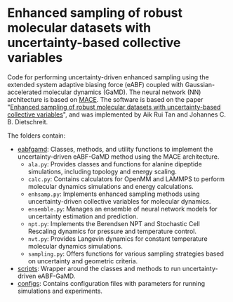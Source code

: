 # Enhanced sampling of robust molecular datasets with uncertainty-based collective variables

Code for performing uncertainty-driven enhanced sampling using the extended system adaptive biasing force (eABF) coupled with Gaussian-accelerated molecular dynamics (GaMD). The neural network (NN) architecture is based on [MACE](https://arxiv.org/abs/2206.07697). The software is based on the paper "[Enhanced sampling of robust molecular datasets with uncertainty-based collective variables]()", and was implemented by Aik Rui Tan and Johannes C. B. Dietschreit. 

The folders contain:
* [eabfgamd](): Classes, methods, and utility functions to implement the uncertainty-driven eABF-GaMD method using the MACE architecture.
  * `ala.py`: Provides classes and functions for alanine dipeptide simulations, including topology and energy scaling.
  * `calc.py`: Contains calculators for OpenMM and LAMMPS to perform molecular dynamics simulations and energy calculations.
  * `enhsamp.py`: Implements enhanced sampling methods using uncertainty-driven collective variables for molecular dynamics.
  * `ensemble.py`: Manages an ensemble of neural network models for uncertainty estimation and prediction.
  * `npt.py`: Implements the Berendsen NPT and Stochastic Cell Rescaling dynamics for pressure and temperature control.
  * `nvt.py`: Provides Langevin dynamics for constant temperature molecular dynamics simulations.
  * `sampling.py`: Offers functions for various sampling strategies based on uncertainty and geometric criteria.
* [scripts](): Wrapper around the classes and methods to run uncertainty-driven eABF-GaMD.
* [configs](): Contains configuration files with parameters for running simulations and experiments.
